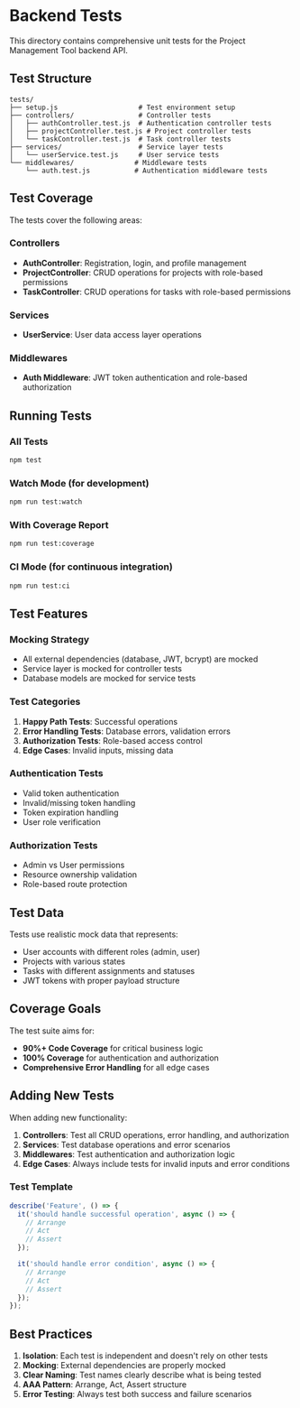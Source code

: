 # Backend Tests

This directory contains comprehensive unit tests for the Project Management Tool backend API.

## Test Structure

```
tests/
├── setup.js                    # Test environment setup
├── controllers/                # Controller tests
│   ├── authController.test.js  # Authentication controller tests
│   ├── projectController.test.js # Project controller tests
│   └── taskController.test.js  # Task controller tests
├── services/                   # Service layer tests
│   └── userService.test.js     # User service tests
└── middlewares/               # Middleware tests
    └── auth.test.js           # Authentication middleware tests
```

## Test Coverage

The tests cover the following areas:

### Controllers
- **AuthController**: Registration, login, and profile management
- **ProjectController**: CRUD operations for projects with role-based permissions
- **TaskController**: CRUD operations for tasks with role-based permissions

### Services
- **UserService**: User data access layer operations

### Middlewares
- **Auth Middleware**: JWT token authentication and role-based authorization

## Running Tests

### All Tests
```bash
npm test
```

### Watch Mode (for development)
```bash
npm run test:watch
```

### With Coverage Report
```bash
npm run test:coverage
```

### CI Mode (for continuous integration)
```bash
npm run test:ci
```

## Test Features

### Mocking Strategy
- All external dependencies (database, JWT, bcrypt) are mocked
- Service layer is mocked for controller tests
- Database models are mocked for service tests

### Test Categories
1. **Happy Path Tests**: Successful operations
2. **Error Handling Tests**: Database errors, validation errors
3. **Authorization Tests**: Role-based access control
4. **Edge Cases**: Invalid inputs, missing data

### Authentication Tests
- Valid token authentication
- Invalid/missing token handling
- Token expiration handling
- User role verification

### Authorization Tests
- Admin vs User permissions
- Resource ownership validation
- Role-based route protection

## Test Data

Tests use realistic mock data that represents:
- User accounts with different roles (admin, user)
- Projects with various states
- Tasks with different assignments and statuses
- JWT tokens with proper payload structure

## Coverage Goals

The test suite aims for:
- **90%+ Code Coverage** for critical business logic
- **100% Coverage** for authentication and authorization
- **Comprehensive Error Handling** for all edge cases

## Adding New Tests

When adding new functionality:

1. **Controllers**: Test all CRUD operations, error handling, and authorization
2. **Services**: Test database operations and error scenarios
3. **Middlewares**: Test authentication and authorization logic
4. **Edge Cases**: Always include tests for invalid inputs and error conditions

### Test Template
```javascript
describe('Feature', () => {
  it('should handle successful operation', async () => {
    // Arrange
    // Act
    // Assert
  });

  it('should handle error condition', async () => {
    // Arrange
    // Act
    // Assert
  });
});
```

## Best Practices

1. **Isolation**: Each test is independent and doesn't rely on other tests
2. **Mocking**: External dependencies are properly mocked
3. **Clear Naming**: Test names clearly describe what is being tested
4. **AAA Pattern**: Arrange, Act, Assert structure
5. **Error Testing**: Always test both success and failure scenarios 